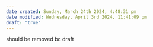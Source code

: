```yaml
---
date created: Sunday, March 24th 2024, 4:48:31 pm
date modified: Wednesday, April 3rd 2024, 11:41:09 pm
draft: "true"
---
```


should be removed bc draft